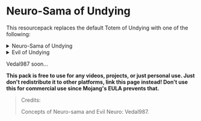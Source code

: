 # Neuro-Sama of Undying

This resourcepack replaces the default Totem of Undying with one of the following: 

<Details>
        <summary>Neuro-Sama of Undying</summary>

![Neuro-Sama Icon](assets/Neuro-Sama.png)
        
</Details>

<Details>
        <summary>Evil of Undying</summary>
        
![Evil Icon](assets/Evil.png)
</Details>

Vedal987 soon...

**This pack is free to use for any videos, projects, or just personal use. Just don't redistribute it to other platforms, link this page instead! Don't use this for commercial use since Mojang's EULA prevents that.**

> Credits:
>         
> Concepts of Neuro-sama and Evil Neuro: Vedal987.
